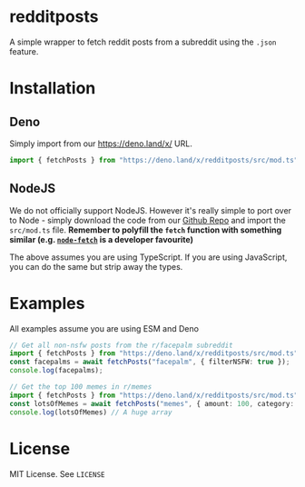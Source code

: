 # redditposts

A simple wrapper to fetch reddit posts from a subreddit using the `.json` feature.

# Installation

## Deno

Simply import from our https://deno.land/x/ URL.

```ts
import { fetchPosts } from "https://deno.land/x/redditposts/src/mod.ts";
```

## NodeJS

We do not officially support NodeJS. However it's really simple to port over to Node - simply download the code from our [Github Repo](https://github.com/CoolJim/redditposts) and import the `src/mod.ts` file. **Remember to polyfill the `fetch` function with something similar (e.g. [`node-fetch`](https://www.npmjs.com/package/node-fetch) is a developer favourite)**

The above assumes you are using TypeScript. If you are using JavaScript, you can do the same but strip away the types.

# Examples

All examples assume you are using ESM and Deno

```ts
// Get all non-nsfw posts from the r/facepalm subreddit
import { fetchPosts } from "https://deno.land/x/redditposts/src/mod.ts";
const facepalms = await fetchPosts("facepalm", { filterNSFW: true });
console.log(facepalms);
```

```ts
// Get the top 100 memes in r/memes
import { fetchPosts } from "https://deno.land/x/redditposts/src/mod.ts";
const lotsOfMemes = await fetchPosts("memes", { amount: 100, category: "top" });
console.log(lotsOfMemes) // A huge array
```

# License

MIT License. See `LICENSE`
